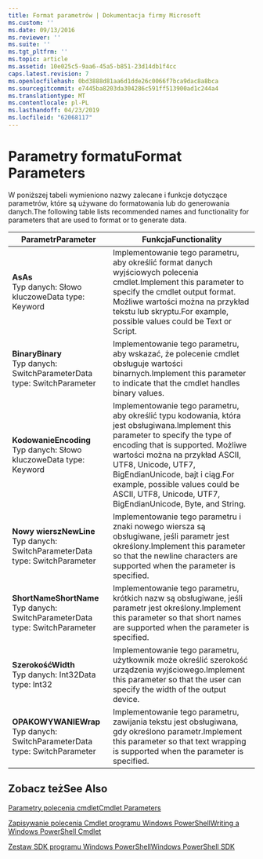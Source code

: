 ```yaml
---
title: Format parametrów | Dokumentacja firmy Microsoft
ms.custom: ''
ms.date: 09/13/2016
ms.reviewer: ''
ms.suite: ''
ms.tgt_pltfrm: ''
ms.topic: article
ms.assetid: 10e025c5-9aa6-45a5-b851-23d14db1f4cc
caps.latest.revision: 7
ms.openlocfilehash: 0bd3888d81aa6d1dde26c0066f7bca9dac8a8bca
ms.sourcegitcommit: e7445ba8203da304286c591ff513900ad1c244a4
ms.translationtype: MT
ms.contentlocale: pl-PL
ms.lasthandoff: 04/23/2019
ms.locfileid: "62068117"
---
```

# <a name="format-parameters"></a><span data-ttu-id="2c218-102">Parametry formatu</span><span class="sxs-lookup"><span data-stu-id="2c218-102">Format Parameters</span></span>

<span data-ttu-id="2c218-103">W poniższej tabeli wymieniono nazwy zalecane i funkcje dotyczące parametrów, które są używane do formatowania lub do generowania danych.</span><span class="sxs-lookup"><span data-stu-id="2c218-103">The following table lists recommended names and functionality for parameters that are used to format or to generate data.</span></span>

|<span data-ttu-id="2c218-104">Parametr</span><span class="sxs-lookup"><span data-stu-id="2c218-104">Parameter</span></span>|<span data-ttu-id="2c218-105">Funkcja</span><span class="sxs-lookup"><span data-stu-id="2c218-105">Functionality</span></span>|
|---|---|
|<span data-ttu-id="2c218-106">**As**</span><span class="sxs-lookup"><span data-stu-id="2c218-106">**As**</span></span><br><span data-ttu-id="2c218-107">Typ danych: Słowo kluczowe</span><span class="sxs-lookup"><span data-stu-id="2c218-107">Data type: Keyword</span></span>|<span data-ttu-id="2c218-108">Implementowanie tego parametru, aby określić format danych wyjściowych polecenia cmdlet.</span><span class="sxs-lookup"><span data-stu-id="2c218-108">Implement this parameter to specify the cmdlet output format.</span></span> <span data-ttu-id="2c218-109">Możliwe wartości można na przykład tekstu lub skryptu.</span><span class="sxs-lookup"><span data-stu-id="2c218-109">For example, possible values could be Text or Script.</span></span>|
|<span data-ttu-id="2c218-110">**Binary**</span><span class="sxs-lookup"><span data-stu-id="2c218-110">**Binary**</span></span><br><span data-ttu-id="2c218-111">Typ danych: SwitchParameter</span><span class="sxs-lookup"><span data-stu-id="2c218-111">Data type: SwitchParameter</span></span>|<span data-ttu-id="2c218-112">Implementowanie tego parametru, aby wskazać, że polecenie cmdlet obsługuje wartości binarnych.</span><span class="sxs-lookup"><span data-stu-id="2c218-112">Implement this parameter to indicate that the cmdlet handles binary values.</span></span>|
|<span data-ttu-id="2c218-113">**Kodowanie**</span><span class="sxs-lookup"><span data-stu-id="2c218-113">**Encoding**</span></span><br><span data-ttu-id="2c218-114">Typ danych: Słowo kluczowe</span><span class="sxs-lookup"><span data-stu-id="2c218-114">Data type: Keyword</span></span>|<span data-ttu-id="2c218-115">Implementowanie tego parametru, aby określić typu kodowania, która jest obsługiwana.</span><span class="sxs-lookup"><span data-stu-id="2c218-115">Implement this parameter to specify the type of encoding that is supported.</span></span> <span data-ttu-id="2c218-116">Możliwe wartości można na przykład ASCII, UTF8, Unicode, UTF7, BigEndianUnicode, bajt i ciąg.</span><span class="sxs-lookup"><span data-stu-id="2c218-116">For example, possible values could be ASCII, UTF8, Unicode, UTF7, BigEndianUnicode, Byte, and String.</span></span>|
|<span data-ttu-id="2c218-117">**Nowy wiersz**</span><span class="sxs-lookup"><span data-stu-id="2c218-117">**NewLine**</span></span><br><span data-ttu-id="2c218-118">Typ danych: SwitchParameter</span><span class="sxs-lookup"><span data-stu-id="2c218-118">Data type: SwitchParameter</span></span>|<span data-ttu-id="2c218-119">Implementowanie tego parametru i znaki nowego wiersza są obsługiwane, jeśli parametr jest określony.</span><span class="sxs-lookup"><span data-stu-id="2c218-119">Implement this parameter so that the newline characters are supported when the parameter is specified.</span></span>|
|<span data-ttu-id="2c218-120">**ShortName**</span><span class="sxs-lookup"><span data-stu-id="2c218-120">**ShortName**</span></span><br><span data-ttu-id="2c218-121">Typ danych: SwitchParameter</span><span class="sxs-lookup"><span data-stu-id="2c218-121">Data type: SwitchParameter</span></span>|<span data-ttu-id="2c218-122">Implementowanie tego parametru, krótkich nazw są obsługiwane, jeśli parametr jest określony.</span><span class="sxs-lookup"><span data-stu-id="2c218-122">Implement this parameter so that short names are supported when the parameter is specified.</span></span>|
|<span data-ttu-id="2c218-123">**Szerokość**</span><span class="sxs-lookup"><span data-stu-id="2c218-123">**Width**</span></span><br><span data-ttu-id="2c218-124">Typ danych: Int32</span><span class="sxs-lookup"><span data-stu-id="2c218-124">Data type: Int32</span></span>|<span data-ttu-id="2c218-125">Implementowanie tego parametru, użytkownik może określić szerokość urządzenia wyjściowego.</span><span class="sxs-lookup"><span data-stu-id="2c218-125">Implement this parameter so that the user can specify the width of the output device.</span></span>|
|<span data-ttu-id="2c218-126">**OPAKOWYWANIE**</span><span class="sxs-lookup"><span data-stu-id="2c218-126">**Wrap**</span></span><br><span data-ttu-id="2c218-127">Typ danych: SwitchParameter</span><span class="sxs-lookup"><span data-stu-id="2c218-127">Data type: SwitchParameter</span></span>|<span data-ttu-id="2c218-128">Implementowanie tego parametru, zawijania tekstu jest obsługiwana, gdy określono parametr.</span><span class="sxs-lookup"><span data-stu-id="2c218-128">Implement this parameter so that text wrapping is supported when the parameter is specified.</span></span>|
## <a name="see-also"></a><span data-ttu-id="2c218-129">Zobacz też</span><span class="sxs-lookup"><span data-stu-id="2c218-129">See Also</span></span>

[<span data-ttu-id="2c218-130">Parametry polecenia cmdlet</span><span class="sxs-lookup"><span data-stu-id="2c218-130">Cmdlet Parameters</span></span>](./cmdlet-parameters.md)

[<span data-ttu-id="2c218-131">Zapisywanie polecenia Cmdlet programu Windows PowerShell</span><span class="sxs-lookup"><span data-stu-id="2c218-131">Writing a Windows PowerShell Cmdlet</span></span>](./writing-a-windows-powershell-cmdlet.md)

[<span data-ttu-id="2c218-132">Zestaw SDK programu Windows PowerShell</span><span class="sxs-lookup"><span data-stu-id="2c218-132">Windows PowerShell SDK</span></span>](../windows-powershell-reference.md)
